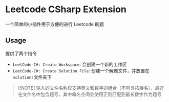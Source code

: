 # Leetcode CSharp Extension

一个简单的小插件用于方便的进行 Leetcode 刷题

## Usage

提供了两个指令

- `LeetCode-C#: Create Workspace`: 会创建一个新的工作区
- `LeetCode-C#: Create Solution File`: 创建一个解题文件，并放置在`solutions`文件夹下

> [!NOTE] 输入的文件名称仅支持英文和数字的组合（不包含拓展名），最好在文件名中包含题号，其中命名空间会使用正则匹配到最长数字作为题号


